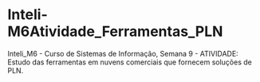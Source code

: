# Inteli-M6Atividade_Ferramentas_PLN
Inteli_M6 - Curso de Sistemas de Informação, Semana 9 - ATIVIDADE: Estudo das ferramentas em nuvens comerciais que fornecem soluções de PLN.
